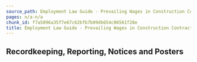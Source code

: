 ```yaml
---
source_path: Employment Law Guide - Prevailing Wages in Construction Contracts.md
pages: n/a-n/a
chunk_id: f7a5096a35f7e67c62bfb7b09db654c06561f28e
title: Employment Law Guide - Prevailing Wages in Construction Contracts
---
```

## Recordkeeping, Reporting, Notices and Posters
